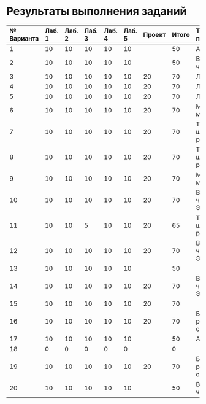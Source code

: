 # Результаты выполнения заданий

| № Варианта  | Лаб. 1 | Лаб. 2 | Лаб. 3 | Лаб. 4 | Лаб. 5 | Проект | Итого | Тема проекта |
|:------------|:-------|:-------|:-------|:-------|:-------|:-------|:------|:-------------|
| 1           | 10     | 10     | 10     | 10     | 10     |        | 50    | Анализ ДНК   |
| 2           | 10     | 10     | 10     | 10     | 10     |        | 50    | Вычисление числа $\pi$ |
| 3           | 10     | 10     | 10     | 10     | 10     | 20     | 70    | Лабиринт |
| 4           | 10     | 10     | 10     | 10     | 10     | 20     | 70    | Лабиринт |
| 5           | 10     | 10     | 10     | 10     | 10     | 20     | 70    | Лабиринт |
| 6           | 10     | 10     | 10     | 10     | 10     | 20     | 70    | Московское метро |
| 7           | 10     | 10     | 10     | 10     | 10     | 20     | 70    | Теория шести рукопожатий |
| 8           | 10     | 10     | 10     | 10     | 10     | 20     | 70    | Теория шести рукопожатий |
| 9           | 10     | 10     | 10     | 10     | 10     | 20     | 70    | Московское метро |
| 10          | 10     | 10     | 10     | 10     | 10     | 20     | 70    | Вычисление числа Эйлера |
| 11          | 10     | 10     |  5     | 10     | 10     | 20     | 65    | Теория шести рукопожатий |
| 12          | 10     | 10     | 10     | 10     | 10     | 20     | 70    | Вычисление числа Эйлера |
| 13          | 10     | 10     | 10     | 10     | 10     |        | 50    ||
| 14          | 10     | 10     | 10     | 10     | 10     | 20     | 70    | Вычисление числа Эйлера |
| 15          | 10     | 10     | 10     | 10     | 10     | 20     | 70    ||
| 16          | 10     | 10     | 10     | 10     | 10     | 20     | 70    | Баланс расстановки скобок |
| 17          | 10     | 10     | 10     | 10     | 10     |        | 50    | Анализ ДНК    |
| 18          |  0     |  0     |  0     | 0      | 0      |        |  0    ||
| 19          | 10     | 10     | 10     | 10     | 10     | 20     | 70    | Баланс расстановки скобок |
| 20          | 10     | 10     | 10     | 10     | 10     |        | 50    | Вычисление числа $\pi$ |
